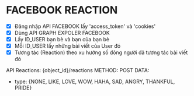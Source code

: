 # FACEBOOK REACTION

- [x] Đăng nhập API FACEBOOK lấy 'access_token' và 'cookies'
- [x] Dùng API GRAPH EXPOLER FACEBOOK
- [x] Lấy ID_USER bạn bè và bạn của bạn bè
- [x] Mỗi ID_USER lấy những bài viết của User đó
- [x] Tương tác (Reaction) theo xu hướng số đông người đã tương tác bài viết đó

API Reactions: {object_id}/reactions
METHOD: POST
DATA:
- type: {NONE, LIKE, LOVE, WOW, HAHA, SAD, ANGRY, THANKFUL, PRIDE}